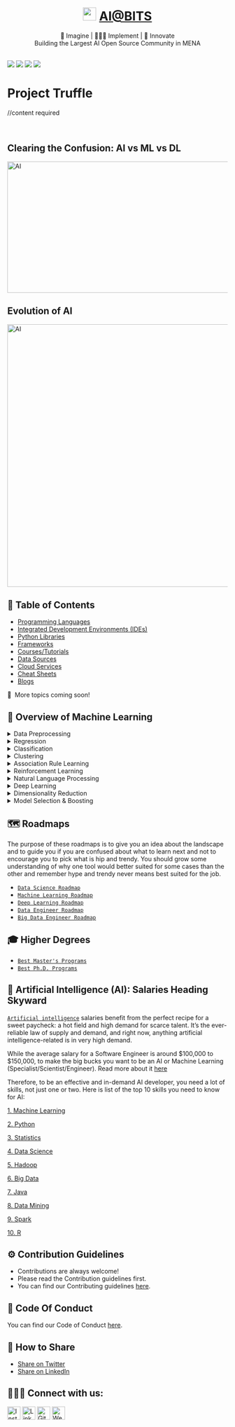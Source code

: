 <div align="center">
<h1><img width="30" src="https://github.com/aibits-dxb/Truffle/blob/main/Drizzle/Pictures/AI%40BITS_LOGO.jpg">&nbsp;<a href="http://ai-bits.com/">AI@BITS</a></h1>
🧠 Imagine | 👨🏻‍💻 Implement | 🚀 Innovate
<br>
Building the Largest AI Open Source Community in MENA 
    <br>
</div>
<br>

[<img src="https://img.shields.io/badge/Google_chrome-4285F4?style=for-the-badge&logo=Google-chrome&logoColor=white" />](https://ai-bits.com/)
[<img src="https://img.shields.io/badge/Instagram-E4405F?style=for-the-badge&logo=instagram&logoColor=white" />](https://www.instagram.com/ai.bitsdxb/)
[<img src="https://img.shields.io/badge/LinkedIn-0077B5?style=for-the-badge&logo=linkedin&logoColor=white" />](https://www.linkedin.com/company/ai-bits/)
[<img src="https://img.shields.io/badge/GitHub-100000?style=for-the-badge&logo=github&logoColor=white" />](https://github.com/aibits-dxb)


# Project Truffle

//content required

<br>

## Clearing the Confusion: AI vs ML vs DL

 <img align="center" alt="AI" src="https://www.edureka.co/blog/wp-content/uploads/2018/03/AI-vs-ML-vs-Deep-Learning.png" width="700" height="300" />

<br>

## Evolution of AI

<img align="center" alt="AI" src="https://github.com/aibits-dxb/Truffle/blob/main/Drizzle/Pictures/Evolution.jpg" width="1100" height="600" />

<br>

## 📕 Table of Contents

*   [Programming Languages](./Ganache/Languages)
*   [Integrated Development Environments (IDEs)](./Ganache/IDEs) 
*   [Python Libraries](./Ganache/Libraries)
*   [Frameworks](./Ganache/Frameworks)
*   [Courses/Tutorials](./Ganache/Courses)
*   [Data Sources](./Ganache/Data)
*   [Cloud Services](./Ganache/Cloud)
*   [Cheat Sheets](./Ganache/CheatSheets)
*   [Blogs](./Ganache/Blogs)

📆&nbsp; More topics coming soon!


## 🤖 Overview of Machine Learning

<details>
  <summary>Data Preprocessing</summary>
  
<!--START_SECTION:activity-->  
1. [Importing the dataset](https://towardsdatascience.com/data-handling-using-pandas-machine-learning-in-real-life-be76a697418c)
2. [Missing Data](http://scikit-learn.org/stable/modules/impute.html) 
3. [Categorical Data](http://scikit-learn.org/stable/modules/generated/sklearn.preprocessing.OneHotEncoder.html) 
4. [Splitting the dataset into Training and Test Set](http://scikit-learn.org/stable/modules/generated/sklearn.model_selection.train_test_split.html) 
5. [Feature Scaling](http://scikit-learn.org/stable/modules/generated/sklearn.preprocessing.StandardScaler.html) 
  
</details>

<details>
  <summary>Regression</summary>
  
<!--START_SECTION:activity-->  
1. [Simple Linear Regression](http://scikit-learn.org/stable/modules/generated/sklearn.linear_model.LinearRegression.html)
2. [Multi-Linear Regression](http://scikit-learn.org/stable/modules/linear_model.html) 
3. [Polynomial Regression](https://towardsdatascience.com/polynomial-regression-with-scikit-learn-what-you-should-know-bed9d3296f2) 
4. [SVR](http://scikit-learn.org/stable/modules/generated/sklearn.svm.SVR.html) 
5. [Desicion Tree](http://scikit-learn.org/stable/modules/generated/sklearn.tree.DecisionTreeRegressor.html) 
6. [Random Forest](http://scikit-learn.org/stable/modules/generated/sklearn.ensemble.RandomForestRegressor.html) 

  
</details>

<details>
  <summary>Classification</summary>
  
<!--START_SECTION:activity-->  
1. [Logistic Classification](http://scikit-learn.org/stable/modules/generated/sklearn.linear_model.LogisticRegression.html)
2. [K-Nearest Neigbors](http://scikit-learn.org/stable/modules/generated/sklearn.neighbors.KNeighborsClassifier.html) 
3. [Support Vector Machine](http://scikit-learn.org/stable/modules/svm.html) 
4. [Kernel SVM](http://scikit-learn.org/stable/auto_examples/svm/plot_svm_kernels.html) 
5. [Naive Bayes](http://scikit-learn.org/stable/modules/generated/sklearn.naive_bayes.GaussianNB.html) 
6. [Desicion Tree](http://scikit-learn.org/stable/modules/generated/sklearn.tree.DecisionTreeClassifier.html) 
7. [Random Forest](https://scikit-learn.org/0.15/modules/generated/sklearn.ensemble.RandomForestClassifier.html)
  
</details>

<details>
  <summary>Clustering</summary>
  
<!--START_SECTION:activity-->  
1. [K-Means Clustering](http://scikit-learn.org/stable/modules/generated/sklearn.cluster.KMeans.html)
2. [Hierarchical Clustering](http://scikit-learn.org/stable/modules/clustering.html) 

</details>

<details>
  <summary>Association Rule Learning</summary>
  
<!--START_SECTION:activity-->  
1. [Apriori](https://www.geeksforgeeks.org/implementing-apriori-algorithm-in-python/)
2. [Eclat](https://www.geeksforgeeks.org/ml-eclat-algorithm/) 

</details>

<details>
  <summary>Reinforcement Learning</summary>
  
<!--START_SECTION:activity-->  
1. [Upper Confidence Bound (UCB)](https://towardsdatascience.com/multi-armed-bandits-upper-confidence-bound-algorithms-with-python-code-a977728f0e2d)
2. [Thompson Sampling](https://visualstudiomagazine.com/articles/2019/06/01/thompson-sampling.aspx) 

</details>

<details>
  <summary>Natural Language Processing</summary>
  
<!--START_SECTION:activity-->  
1. [Upper Confidence Bound (UCB)](https://www.udemy.com/share/101W8Q/)
2. [Thompson Sampling](https://www.codecademy.com/learn) 

</details>

<details>
  <summary>Deep Learning</summary>
  
<!--START_SECTION:activity-->  
1. [Artificial Neural Networks](http://scikit-learn.org/stable/modules/neural_networks_supervised.html)
2. [Convolutional Neural Network](https://www.datacamp.com/community/tutorials/convolutional-neural-networks-python) 

</details>

<details>
  <summary>Dimensionality Reduction</summary>
  
<!--START_SECTION:activity-->  
1. [Principal Component Analysis (PCA)](http://scikit-learn.org/stable/modules/generated/sklearn.decomposition.PCA.html)
2. [Linear Discriminant Analysis (LDA)](http://scikit-learn.org/stable/modules/generated/sklearn.discriminant_analysis.LinearDiscriminantAnalysis.html) 
3. [Kernal PCA](http://scikit-learn.org/stable/modules/generated/sklearn.decomposition.KernelPCA.html) 
    

</details>

<details>
  <summary>Model Selection & Boosting</summary>
  
<!--START_SECTION:activity-->  
1. [K-Fold Cross Validation](http://scikit-learn.org/stable/modules/generated/sklearn.model_selection.KFold.html)
2. [Grid Search](http://scikit-learn.org/stable/modules/generated/sklearn.model_selection.GridSearchCV.html) 
3. [XG-Boost](https://www.kaggle.com/stuarthallows/using-xgboost-with-scikit-learn) 
    

</details>


## 🗺️ Roadmaps

The purpose of these roadmaps is to give you an idea about the landscape and to guide you if you are confused about what to learn next and not to encourage you to pick what is hip and trendy. You should grow some understanding of why one tool would better suited for some cases than the other and remember hype and trendy never means best suited for the job.

*   [`Data Science Roadmap`](https://i.am.ai/roadmap/#data-science-roadmap)
*   [`Machine Learning Roadmap`](https://i.am.ai/roadmap/#machine-learning-roadmap)
*   [`Deep Learning Roadmap`](https://i.am.ai/roadmap/#deep-learning-roadmap)
*   [`Data Engineer Roadmap`](https://i.am.ai/roadmap/#data-engineer-roadmap)
*   [`Big Data Engineer Roadmap`](https://i.am.ai/roadmap/#big-data-engineer-roadmap)




## 🎓 Higher Degrees
*   [`Best Master's Programs`](./Ganache/Masters)
*   [`Best Ph.D. Programs`](./Ganache/PhD)



## 💸 Artificial Intelligence (AI): Salaries Heading Skyward

[`Artificial intelligence`](https://en.wikipedia.org/wiki/Artificial_intelligence) salaries benefit from the perfect recipe for a sweet paycheck: a hot field and high demand for scarce talent. It’s the ever-reliable law of supply and demand, and right now, anything artificial intelligence-related is in very high demand.

While the average salary for a Software Engineer is around $100,000 to $150,000, to make the big bucks you want to be an AI or Machine Learning (Specialist/Scientist/Engineer). Read more about it [here](https://pub.towardsai.net/artificial-intelligence-salaries-heading-skyward-e41b2a7bba7d)

Therefore, to be an effective and in-demand AI developer, you need a lot of skills, not just one or two. Here is list of the top 10 skills you need to know for AI:

[1. Machine Learning](https://en.wikipedia.org/wiki/Machine_learning)

[2. Python](https://en.wikipedia.org/wiki/Python_(programming_language))

[3. Statistics](https://en.wikipedia.org/wiki/Statistical_learning_theory)

[4. Data Science](https://en.wikipedia.org/wiki/Data_science)

[5. Hadoop](https://en.wikipedia.org/wiki/Apache_Hadoop)

[6. Big Data](https://en.wikipedia.org/wiki/Big_data)

[7. Java](https://en.wikipedia.org/wiki/Java_(programming_language))

[8. Data Mining](https://en.wikipedia.org/wiki/Data_mining)
 
[9. Spark](https://en.wikipedia.org/wiki/Apache_Spark)
 
[10. R](https://en.wikipedia.org/wiki/R_(programming_language))



## ⚙️ Contribution Guidelines 
* Contributions are always welcome! 
* Please read the Contribution guidelines first.
* You can find our Contributing guidelines [here](./CONTRIBUTING.md).

## 🔐 Code Of Conduct 

You can find our Code of Conduct [here](./Code_Of_Conduct.md).

## 🤝 How to Share

+ [Share on Twitter](http://twitter.com/intent/tweet?text=https://github.com/aibits-dxb/Truffle)
+ [Share on LinkedIn](http://www.linkedin.com/shareArticle?mini=true&url=https://github.com/aibits-dxb/Truffle&summary=&source=)

## 🧑‍🤝‍🧑 Connect with us:

<a href="https://www.instagram.com/arturssmirnovs/" target="_blank"><img src="https://raw.githubusercontent.com/arturssmirnovs/arturssmirnovs/master/ig.png" alt="Instagram" width="30"></a>
<a href="https://www.linkedin.com/company/ai-bits/" target="_blank"><img src="https://raw.githubusercontent.com/arturssmirnovs/arturssmirnovs/master/in.png" alt="LinkedIn" width="30"></a>
<a href="https://github.com/aibits-dxb" target="_blank"><img src="https://raw.githubusercontent.com/arturssmirnovs/arturssmirnovs/master/git.png" alt="GitHub" width="30"></a>
<a href="http://ai-bits.com/" target="_blank"><img src="https://raw.githubusercontent.com/arturssmirnovs/arturssmirnovs/master/www.png" alt="Website" width="30"></a>

[website]: http://ai-bits.com/
[gmail]: http://ai-bits.com/
[instagram]: https://instagram.com/codeSTACKr
[linkedin]: https://www.linkedin.com/company/ai-bits/





